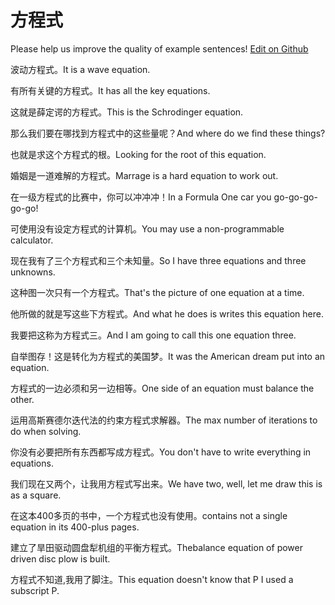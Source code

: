 # 方程式

Please help us improve the quality of example sentences! [Edit on Github](https://github.com/jiyushe/jiyu-example-sentence-source/blob/main/chinese/fangchengshi.md)

<p><span class="chinese">波动方程式。</span><span class="english">It is a wave equation.</span></p>

<p><span class="chinese">有所有关键的方程式。</span><span class="english">It has all the key equations.</span></p>

<p><span class="chinese">这就是薛定谔的方程式。</span><span class="english">This is the Schrodinger equation.</span></p>

<p><span class="chinese">那么我们要在哪找到方程式中的这些量呢？</span><span class="english">And where do we find these things?</span></p>

<p><span class="chinese">也就是求这个方程式的根。</span><span class="english">Looking for the root of this equation.</span></p>

<p><span class="chinese">婚姻是一道难解的方程式。</span><span class="english">Marrage is a hard equation to work out.</span></p>

<p><span class="chinese">在一级方程式的比赛中，你可以冲冲冲！</span><span class="english">In a Formula One car you go-go-go-go-go!</span></p>

<p><span class="chinese">可使用没有设定方程式的计算机。</span><span class="english">You may use a non-programmable calculator.</span></p>

<p><span class="chinese">现在我有了三个方程式和三个未知量。</span><span class="english">So I have three equations and three unknowns.</span></p>

<p><span class="chinese">这种图一次只有一个方程式。</span><span class="english">That's the picture of one equation at a time.</span></p>

<p><span class="chinese">他所做的就是写这些下方程式。</span><span class="english">And what he does is writes this equation here.</span></p>

<p><span class="chinese">我要把这称为方程式三。</span><span class="english">And I am going to call this one equation three.</span></p>

<p><span class="chinese">自举图存！这是转化为方程式的美国梦。</span><span class="english">It was the American dream put into an equation.</span></p>

<p><span class="chinese">方程式的一边必须和另一边相等。</span><span class="english">One side of an equation must balance the other.</span></p>

<p><span class="chinese">运用高斯赛德尔迭代法的约束方程式求解器。</span><span class="english">The max number of iterations to do when solving.</span></p>

<p><span class="chinese">你没有必要把所有东西都写成方程式。</span><span class="english">You don't have to write everything in equations.</span></p>

<p><span class="chinese">我们现在又两个，让我用方程式写出来。</span><span class="english">We have two, well, let me draw this is as a square.</span></p>

<p><span class="chinese">在这本400多页的书中，一个方程式也没有使用。</span><span class="english">contains not a single equation in its 400-plus pages.</span></p>

<p><span class="chinese">建立了旱田驱动圆盘犁机组的平衡方程式。</span><span class="english">Thebalance equation of power driven disc plow is built.</span></p>

<p><span class="chinese">方程式不知道,我用了脚注。</span><span class="english">This equation doesn't know that P I used a subscript P.</span></p>

